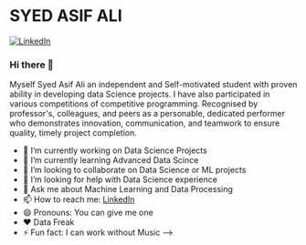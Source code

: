 # SYED ASIF ALI

[![LinkedIn](https://www.google.com/search?q=linkedin+logo&rlz=1C1SQJL_enIN907IN907&sxsrf=ALeKk03bmIzJ0HcqrgWtGXMiUZEEXvGFng:1600519400510&tbm=isch&source=iu&ictx=1&fir=ernLeyzUCwyXGM%252CehgKIKEfe06raM%252C_&vet=1&usg=AI4_-kQUmUmszAAyQbCAFiXV3_G6D4R5vQ&sa=X&ved=2ahUKEwj74Mqyn_XrAhUBILcAHZBCCWQQ9QF6BAgKEFw&biw=1536&bih=754#imgrc=ernLeyzUCwyXGM)](https://www.linkedin.com/in/syed-asif-ali-07ab51104/)


### Hi there 👋

Myself Syed Asif Ali an independent and Self-motivated student with proven ability in developing data Science projects. I have also participated in various competitions of competitive programming. Recognised by professor's, colleagues, and peers as a personable, dedicated performer who demonstrates innovation, communication, and teamwork to ensure quality, timely project completion.

- 🔭 I’m currently working on Data Science Projects
- 🌱 I’m currently learning Advanced Data Scince
- 👯 I’m looking to collaborate on Data Science or ML projects
- 🤔 I’m looking for help with Data Science experience
- 💬 Ask me about Machine Learning and Data Processing
- 📫 How to reach me: [LinkedIn](https://www.linkedin.com/in/syed-asif-ali-07ab51104/)
- 😄 Pronouns: You can give me one
- ❤️ Data Freak
- ⚡ Fun fact: I can work without Music
-->


<!--
**syedasifali891/syedasifali891** is a ✨ _special_ ✨ repository because its `README.md` (this file) appears on your GitHub profile.
